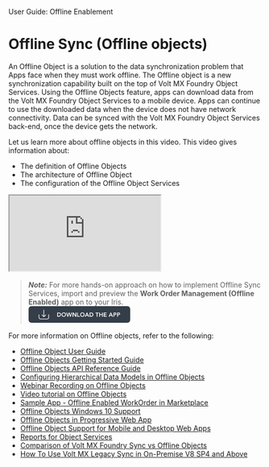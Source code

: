                               

User Guide: Offline Enablement

  

**Offline Sync (Offline objects)**
==================================

An Offline Object is a solution to the data synchronization problem that Apps face when they must work offline. The Offline object is a new synchronization capability built on the top of Volt MX Foundry Object Services. Using the Offline Objects feature, apps can download data from the Volt MX Foundry Object Services to a mobile device. Apps can continue to use the downloaded data when the device does not have network connectivity. Data can be synced with the Volt MX Foundry Object Services back-end, once the device gets the network.

Let us learn more about offline objects in this video. This video gives information about:

*   The definition of Offline Objects
*   The architecture of Offline Object
*   The configuration of the Offline Object Services

<div class="youtube-wrapper"><iframe src="https://www.youtube.com/embed/Q0BaM5BUvZU" allowfullscreen=""></iframe></div>

> **_Note:_** For more hands-on approach on how to implement Offline Sync Services, import and preview the **Work Order Management (Offline Enabled)** app on to your Iris.  
![](Resources/Images/Download_Button_08_202x33.png)

For more information on Offline objects, refer to the following:

*   [Offline Object User Guide](../../../Foundry/offline_objects_user_guide/Content/Offline_Objects_User_Guide.md)
*   [Offline Objects Getting Started Guide](../../../Foundry/offline_objects_gettingstarted/Content/Offline_Objects_Getting_Started.md)
*   [Offline Objects API Reference Guide](../../../Foundry/offline_objectsapi_reference_guide/Content/Offline_Objects_API_Reference.md)
*   [Configuring Hierarchical Data Models in Offline Objects](../../../Foundry/offline_objects_user_guide/Content/hierarchical-data-models-in-offline.md)
*   [Webinar Recording on Offline Objects](https://support.hcltechsw.com/csm?id=kb_article&sysparm_article=KB0083698)
*   [Video tutorial on Offline Objects](https://youtu.be/mw_OhdC3JxE)
*   [Sample App - Offline Enabled WorkOrder in Marketplace](https://marketplace.hclvoltmx.com/items/work-order-management-offline-enabled)
*   [Offline Objects Windows 10 Support](https://support.hcltechsw.com/csm?id=kb_article&sysparm_article=KB0083640)
*   [Offline Objects in Progressive Web App](https://support.hcltechsw.com/csm?id=kb_article&sysparm_article=KB0083686)
*   [Offline Object Support for Mobile and Desktop Web Apps](https://support.hcltechsw.com/csm?id=kb_article&sysparm_article=KB0083617)
*   [Reports for Object Services](https://support.hcltechsw.com/csm?id=kb_article&sysparm_article=KB0083684)
*   [Comparison of Volt MX Foundry Sync vs Offline Objects](https://support.hcltechsw.com/csm?id=kb_article&sysparm_article=KB0083857)
*   [How To Use Volt MX Legacy Sync in On-Premise V8 SP4 and Above](https://support.hcltechsw.com/csm?id=kb_article&sysparm_article=KB0083443)
